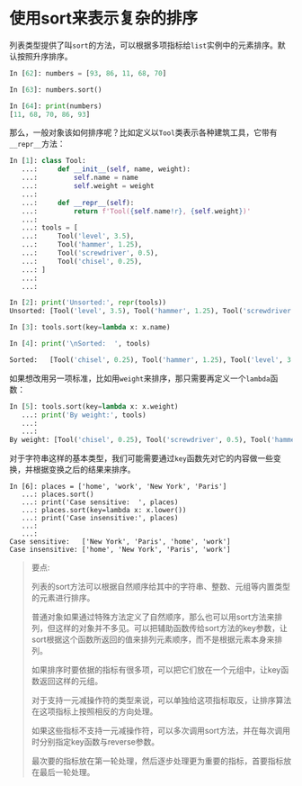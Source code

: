 # 使用sort来表示复杂的排序



列表类型提供了叫`sort`的方法，可以根据多项指标给`list`实例中的元素排序。默认按照升序排序。

 ```python
 In [62]: numbers = [93, 86, 11, 68, 70]
 
 In [63]: numbers.sort()
 
 In [64]: print(numbers)
 [11, 68, 70, 86, 93]
 ```



那么，一般对象该如何排序呢？比如定义以`Tool`类表示各种建筑工具，它带有`__repr__`方法：

```python
In [1]: class Tool:
   ...:     def __init__(self, name, weight):
   ...:         self.name = name
   ...:         self.weight = weight
   ...:
   ...:     def __repr__(self):
   ...:         return f'Tool({self.name!r}, {self.weight})'
   ...:
   ...: tools = [
   ...:     Tool('level', 3.5),
   ...:     Tool('hammer', 1.25),
   ...:     Tool('screwdriver', 0.5),
   ...:     Tool('chisel', 0.25),
   ...: ]
   ...:
   ...:

In [2]: print('Unsorted:', repr(tools))
Unsorted: [Tool('level', 3.5), Tool('hammer', 1.25), Tool('screwdriver', 0.5), Tool('chisel', 0.25)]

In [3]: tools.sort(key=lambda x: x.name)

In [4]: print('\nSorted:  ', tools)

Sorted:   [Tool('chisel', 0.25), Tool('hammer', 1.25), Tool('level', 3.5), Tool('screwdriver', 0.5)]
```

如果想改用另一项标准，比如用`weight`来排序，那只需要再定义一个`lambda`函数：

```python
In [5]: tools.sort(key=lambda x: x.weight)
   ...: print('By weight:', tools)
   ...:
   ...:
By weight: [Tool('chisel', 0.25), Tool('screwdriver', 0.5), Tool('hammer', 1.25), Tool('level', 3.5)]
```

对于字符串这样的基本类型，我们可能需要通过`key`函数先对它的内容做一些变换，并根据变换之后的结果来排序。


```
In [6]: places = ['home', 'work', 'New York', 'Paris']
   ...: places.sort()
   ...: print('Case sensitive:  ', places)
   ...: places.sort(key=lambda x: x.lower())
   ...: print('Case insensitive:', places)
   ...:
   ...:
Case sensitive:   ['New York', 'Paris', 'home', 'work']
Case insensitive: ['home', 'New York', 'Paris', 'work']
```

> 要点:
>
> 列表的sort方法可以根据自然顺序给其中的字符串、整数、元组等内置类型的元素进行排序。
>
> 普通对象如果通过特殊方法定义了自然顺序，那么也可以用sort方法来排列，但这样的对象并不多见。可以把辅助函数传给sort方法的key参数，让sort根据这个函数所返回的值来排列元素顺序，而不是根据元素本身来排列。
>
> 如果排序时要依据的指标有很多项，可以把它们放在一个元组中，让key函数返回这样的元组。
>
> 对于支持一元减操作符的类型来说，可以单独给这项指标取反，让排序算法在这项指标上按照相反的方向处理。
>
> 如果这些指标不支持一元减操作符，可以多次调用sort方法，并在每次调用时分别指定key函数与reverse参数。
>
> 最次要的指标放在第一轮处理，然后逐步处理更为重要的指标，首要指标放在最后一轮处理。
